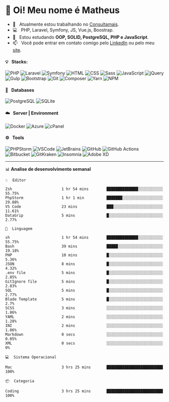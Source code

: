 # 👋 Oi! Meu nome é Matheus

- 🔭 &nbsp; Atualmente estou trabalhando no [Consultamais](https://consultamais.com.br/).
- 💻 &nbsp; PHP, Laravel, Symfony, JS, Vue.js, Boostrap.
- 🌱 &nbsp; Estou estudando **OOP, SOLID, PostgreSQL, PHP e JavaScript**.
- 📫 &nbsp; Você pode entrar em contato comigo pelo [LinkedIn](https://www.linkedin.com/in/matheuscamargoxavier/) ou pelo meu [site](https://matheuscamargo.co).

#### 💡 &nbsp; Stacks:
![PHP](https://img.shields.io/badge/-PHP-777BB4?&logo=php&logoColor=FFFFFF)
![Laravel](https://img.shields.io/badge/-Laravel-FF2D20?&logo=laravel&logoColor=FFFFFF)
![Symfony](https://img.shields.io/badge/-Symfony-000000?&logo=symfony&logoColor=FFFFFF)
![HTML](https://img.shields.io/badge/-HTML-E34F26?&logo=html5&logoColor=FFFFFF)
![CSS](https://img.shields.io/badge/-CSS-1572B6?&logo=css3&logoColor=FFFFFF)
![Sass](https://img.shields.io/badge/-Sass-CC6699?&logo=sass&logoColor=FFFFFF)
![JavaScript](https://img.shields.io/badge/-JavaScript-F7DF1E?&logo=javascript&logoColor=FFFFFF)
![jQuery](https://img.shields.io/badge/-jQuery-0769AD?&logo=jquery&logoColor=FFFFFF)
![Gulp](https://img.shields.io/badge/-Gulp-CF4647?&logo=gulp&logoColor=FFFFFF)
![Bootstrap](https://img.shields.io/badge/-Bootstrap-7952B3?&logo=bootstrap&logoColor=FFFFFF)
![Git](https://img.shields.io/badge/-Git-F05032?&logo=git&logoColor=FFFFFF)
![Composer](https://img.shields.io/badge/-Composer-885630?&logo=composer&logoColor=FFFFFF)
![Yarn](https://img.shields.io/badge/-Yarn-2C8EBB?&logo=yarn&logoColor=FFFFFF)
![NPM](https://img.shields.io/badge/-npm-CB3837?&logo=npm&logoColor=FFFFFF)

#### 💾 &nbsp; Databases
![PostgreSQL](https://img.shields.io/badge/-PostgreSQL-336791?&logo=PostgreSQL&logoColor=FFFFFF)
![SQLite](https://img.shields.io/badge/-SQLite-003B57?&logo=SQLite&logoColor=FFFFFF)

#### ☁️ &nbsp; Server | Environment
![Docker](https://img.shields.io/badge/-Docker-2496ED?&logo=docker&logoColor=FFFFFF)
![Azure](https://img.shields.io/badge/-Azure-0089D6?&logo=microsoft%20azure&logoColor=FFFFFF)
![cPanel](https://img.shields.io/badge/-cPanel-FF6C2C?&logo=cpanel&logoColor=FFFFFF)

#### ⚙️ &nbsp; Tools
![PHPStorm](https://img.shields.io/badge/-PHPStorm-000000?&logo=PHPStorm&logoColor=FFFFFF)
![VSCode](https://img.shields.io/badge/-VSCode-007ACC?&logo=Visual%20Studio%20Code&logoColor=FFFFFF) 
![JetBrains](https://img.shields.io/badge/-JetBrains-000000?&logo=jetbrains&logoColor=FFFFFF) 
![GitHub](https://img.shields.io/badge/-GitHub-181717?&logo=github&logoColor=FFFFFF) 
![GitHub Actions](https://img.shields.io/badge/-GitHub%20Actions-181717?&logo=GitHub%20Actions&logoColor=FFFFFF) 
![Bitbucket](https://img.shields.io/badge/-Bitbucket-0052CC?&logo=bitbucket&logoColor=FFFFFF)
![GitKraken](https://img.shields.io/badge/-GitKraken-179287?&logo=GitKraken&logoColor=FFFFFF)
![Insomnia](https://img.shields.io/badge/-Insomnia-5849BE?&logo=Insomnia&logoColor=FFFFFF)
![Adobe XD](https://img.shields.io/badge/-Adobe%20XD-FF61F6?&logo=adobe%20xd&logoColor=FFFFFF) 
_______

📊  **Analise de desenvolvimento semanal**
```text
💡  Editor

Zsh                      1 hr 54 mins        ██████████████░░░░░░░░░░░     55.75%
PhpStorm                 1 hr 1 min          ███████░░░░░░░░░░░░░░░░░░     29.88%
VS Code                  23 mins             ███░░░░░░░░░░░░░░░░░░░░░░     11.61%
DataGrip                 5 mins              █░░░░░░░░░░░░░░░░░░░░░░░░      2.77%
```
```text
💬  Linguagem

sh                       1 hr 54 mins        ██████████████░░░░░░░░░░░     55.75%
Bash                     39 mins             █████░░░░░░░░░░░░░░░░░░░░     19.18%
PHP                      10 mins             █░░░░░░░░░░░░░░░░░░░░░░░░      5.36%
JSON                     8 mins              █░░░░░░░░░░░░░░░░░░░░░░░░      4.32%
.env file                5 mins              █░░░░░░░░░░░░░░░░░░░░░░░░      2.85%
GitIgnore file           5 mins              █░░░░░░░░░░░░░░░░░░░░░░░░      2.83%
SQL                      5 mins              █░░░░░░░░░░░░░░░░░░░░░░░░      2.77%
Blade Template           5 mins              █░░░░░░░░░░░░░░░░░░░░░░░░       2.7%
SCSS                     3 mins              ░░░░░░░░░░░░░░░░░░░░░░░░░      1.86%
YAML                     2 mins              ░░░░░░░░░░░░░░░░░░░░░░░░░      1.28%
INI                      2 mins              ░░░░░░░░░░░░░░░░░░░░░░░░░      1.06%
Markdown                 0 secs              ░░░░░░░░░░░░░░░░░░░░░░░░░      0.05%
XML                      0 secs              ░░░░░░░░░░░░░░░░░░░░░░░░░         0%
```
```text
💻  Sistema Operacional

Mac                      3 hrs 25 mins       █████████████████████████       100%
```
```text
📦  Categoria

Coding                   3 hrs 25 mins       █████████████████████████       100%
```
